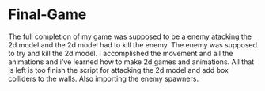 # Final-Game
The full completion of my game was supposed to be a enemy atacking the 2d model and the 2d model had to kill the enemy. The enemy was supposed to try and kill the 2d model.
I accomplished the movement and all the animations and i've learned how to make 2d games and animations.
All that is left is too finish the script for attacking the 2d model and add box colliders to the walls. Also importing the enemy spawners.
